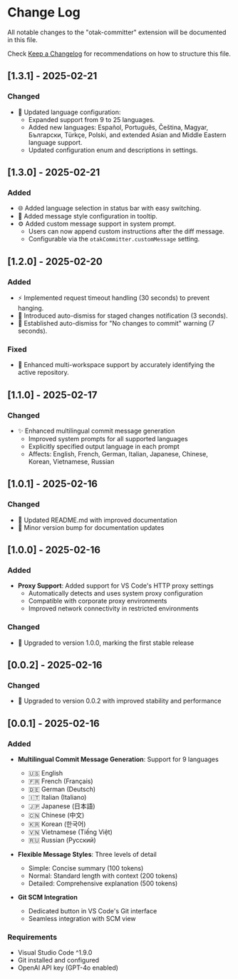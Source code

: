# Change Log

All notable changes to the "otak-committer" extension will be documented in this file.

Check [Keep a Changelog](http://keepachangelog.com/) for recommendations on how to structure this file.

## [1.3.1] - 2025-02-21
 
### Changed
 - 🔄 Updated language configuration:
   - Expanded support from 9 to 25 languages.
   - Added new languages: Español, Português, Čeština, Magyar, Български, Türkçe, Polski, and extended Asian and Middle Eastern language support.
   - Updated configuration enum and descriptions in settings.

## [1.3.0] - 2025-02-21

### Added
- 🌐 Added language selection in status bar with easy switching.
- 🎨 Added message style configuration in tooltip.
- ⚙️ Added custom message support in system prompt.
  - Users can now append custom instructions after the diff message.
  - Configurable via the `otakCommitter.customMessage` setting.

## [1.2.0] - 2025-02-20

### Added
- ⚡ Implemented request timeout handling (30 seconds) to prevent hanging.
- 🔔 Introduced auto-dismiss for staged changes notification (3 seconds).
- 🔔 Established auto-dismiss for "No changes to commit" warning (7 seconds).

### Fixed
- 🔧 Enhanced multi-workspace support by accurately identifying the active repository.

## [1.1.0] - 2025-02-17

### Changed
- ✨ Enhanced multilingual commit message generation
  - Improved system prompts for all supported languages
  - Explicitly specified output language in each prompt
  - Affects: English, French, German, Italian, Japanese, Chinese, Korean, Vietnamese, Russian

## [1.0.1] - 2025-02-16

### Changed
- 📝 Updated README.md with improved documentation
- 🔄 Minor version bump for documentation updates

## [1.0.0] - 2025-02-16

### Added
- **Proxy Support**: Added support for VS Code's HTTP proxy settings
  - Automatically detects and uses system proxy configuration
  - Compatible with corporate proxy environments
  - Improved network connectivity in restricted environments

### Changed
- 🔄 Upgraded to version 1.0.0, marking the first stable release

## [0.0.2] - 2025-02-16

### Changed
- 🔄 Upgraded to version 0.0.2 with improved stability and performance

## [0.0.1] - 2025-02-16

### Added
- **Multilingual Commit Message Generation**: Support for 9 languages
  - 🇺🇸 English
  - 🇫🇷 French (Français)
  - 🇩🇪 German (Deutsch)
  - 🇮🇹 Italian (Italiano)
  - 🇯🇵 Japanese (日本語)
  - 🇨🇳 Chinese (中文)
  - 🇰🇷 Korean (한국어)
  - 🇻🇳 Vietnamese (Tiếng Việt)
  - 🇷🇺 Russian (Русский)

- **Flexible Message Styles**: Three levels of detail
  - Simple: Concise summary (100 tokens)
  - Normal: Standard length with context (200 tokens)
  - Detailed: Comprehensive explanation (500 tokens)

- **Git SCM Integration**
  - Dedicated button in VS Code's Git interface
  - Seamless integration with SCM view

### Requirements
- Visual Studio Code ^1.9.0
- Git installed and configured
- OpenAI API key (GPT-4o enabled)
